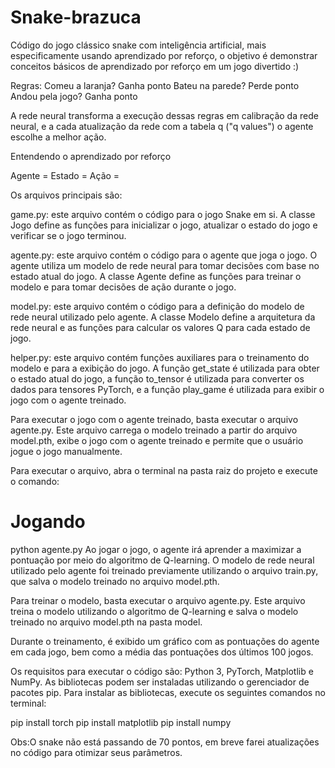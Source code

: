 # Snake-brazuca
Código do jogo clássico snake com inteligência artificial, mais especificamente usando aprendizado por reforço, o objetivo é demonstrar conceitos básicos de aprendizado por reforço em um jogo divertido :) 

Regras:
Comeu a laranja? Ganha ponto
Bateu na parede? Perde ponto
Andou pela jogo? Ganha ponto

A rede neural transforma a execução dessas regras em calibração da rede neural, e a cada atualização da rede com a tabela q ("q values") o agente escolhe a melhor ação.

Entendendo o aprendizado por reforço

Agente =
Estado = 
Ação = 

Os arquivos principais são:

game.py: este arquivo contém o código para o jogo Snake em si. A classe Jogo define as funções para inicializar o jogo, atualizar o estado do jogo e verificar se o jogo terminou.

agente.py: este arquivo contém o código para o agente que joga o jogo. O agente utiliza um modelo de rede neural para tomar decisões com base no estado atual do jogo. A classe Agente define as funções para treinar o modelo e para tomar decisões de ação durante o jogo.

model.py: este arquivo contém o código para a definição do modelo de rede neural utilizado pelo agente. A classe Modelo define a arquitetura da rede neural e as funções para calcular os valores Q para cada estado de jogo.

helper.py: este arquivo contém funções auxiliares para o treinamento do modelo e para a exibição do jogo. A função get_state é utilizada para obter o estado atual do jogo, a função to_tensor é utilizada para converter os dados para tensores PyTorch, e a função play_game é utilizada para exibir o jogo com o agente treinado.

Para executar o jogo com o agente treinado, basta executar o arquivo agente.py. Este arquivo carrega o modelo treinado a partir do arquivo model.pth, exibe o jogo com o agente treinado e permite que o usuário jogue o jogo manualmente.

Para executar o arquivo, abra o terminal na pasta raiz do projeto e execute o comando:

# Jogando  
python agente.py
Ao jogar o jogo, o agente irá aprender a maximizar a pontuação por meio do algoritmo de Q-learning. O modelo de rede neural utilizado pelo agente foi treinado previamente utilizando o arquivo train.py, que salva o modelo treinado no arquivo model.pth.

Para treinar o modelo, basta executar o arquivo agente.py. Este arquivo treina o modelo utilizando o algoritmo de Q-learning e salva o modelo treinado no arquivo model.pth na pasta model.

Durante o treinamento, é exibido um gráfico com as pontuações do agente em cada jogo, bem como a média das pontuações dos últimos 100 jogos.

Os requisitos para executar o código são: Python 3, PyTorch, Matplotlib e NumPy. As bibliotecas podem ser instaladas utilizando o gerenciador de pacotes pip. Para instalar as bibliotecas, execute os seguintes comandos no terminal:

pip install torch
pip install matplotlib
pip install numpy

Obs:O snake não está passando de 70 pontos, em breve farei atualizações no código para otimizar seus parâmetros.
